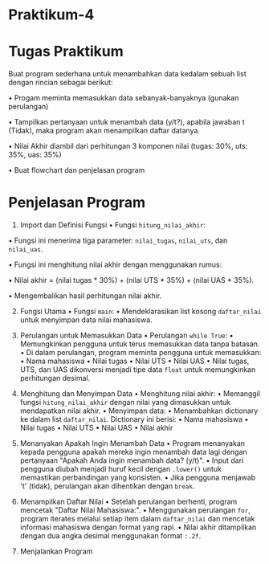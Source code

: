 # Praktikum-4

# Tugas Praktikum 
Buat program sederhana untuk menambahkan data kedalam sebuah list dengan rincian sebagai berikut:
  
   • Progam meminta memasukkan data sebanyak-banyaknya (gunakan perulangan) 
  
   • Tampilkan pertanyaan untuk menambah data (y/t?), apabila jawaban t (Tidak), maka program akan menampilkan daftar datanya.
  
   • Nilai Akhir diambil dari perhitungan 3 komponen nilai (tugas: 30%,
uts: 35%, uas: 35%)
   
   • Buat flowchart dan penjelasan program 

 # Penjelasan Program

 1. Import dan Definisi Fungsi
• Fungsi `hitung_nilai_akhir`:

• Fungsi ini menerima tiga parameter: `nilai_tugas`, `nilai_uts`, dan `nilai_uas`.

• Fungsi ini menghitung nilai akhir dengan menggunakan rumus:
 
   • Nilai akhir = (nilai tugas * 30%) + (nilai UTS * 35%) + (nilai UAS * 35%).

• Mengembalikan hasil perhitungan nilai akhir.

 2. Fungsi Utama
• Fungsi `main`:
 • Mendeklarasikan list kosong `daftar_nilai` untuk menyimpan data nilai mahasiswa.

 3. Perulangan untuk Memasukkan Data
• Perulangan `while True`:
• Memungkinkan pengguna untuk terus memasukkan data tanpa batasan.
• Di dalam perulangan, program meminta pengguna untuk memasukkan:
  • Nama mahasiswa
  • Nilai tugas
  • Nilai UTS
  • Nilai UAS
• Nilai tugas, UTS, dan UAS dikonversi menjadi tipe data `float` untuk memungkinkan perhitungan desimal.

  4. Menghitung dan Menyimpan Data
• Menghitung nilai akhir:
   • Memanggil fungsi `hitung_nilai_akhir` dengan nilai yang dimasukkan untuk mendapatkan nilai akhir.
• Menyimpan data:
   • Menambahkan dictionary ke dalam list `daftar_nilai`. Dictionary ini berisi:
 • Nama mahasiswa
 • Nilai tugas
 • Nilai UTS
 • Nilai UAS
 • Nilai akhir

  5. Menanyakan Apakah Ingin Menambah Data
• Program menanyakan kepada pengguna apakah mereka ingin menambah data lagi dengan pertanyaan "Apakah Anda ingin menambah data? (y/t)".
• Input dari pengguna diubah menjadi huruf kecil dengan `.lower()` untuk memastikan perbandingan yang konsisten.
• Jika pengguna menjawab 't' (tidak), perulangan akan dihentikan dengan `break`.

  6. Menampilkan Daftar Nilai
• Setelah perulangan berhenti, program mencetak "Daftar Nilai Mahasiswa:".
• Menggunakan perulangan `for`, program iterates melalui setiap item dalam `daftar_nilai` dan mencetak informasi mahasiswa dengan format yang rapi.
• Nilai akhir ditampilkan dengan dua angka desimal menggunakan format `:.2f`.

  7. Menjalankan Program
